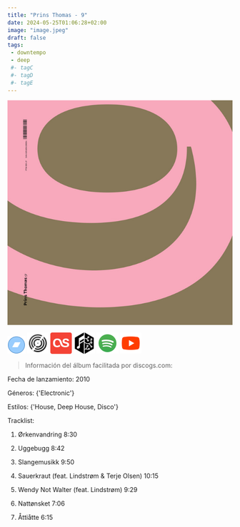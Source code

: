 ```yaml
---
title: "Prins Thomas - 9"
date: 2024-05-25T01:06:28+02:00
image: "image.jpeg"
draft: false
tags:
 - downtempo
 - deep
 #- tagC
 #- tagD
 #- tagE
---
```

![cover](image.jpeg (Prins-Thomas - 9))
 
[![bandcamp](../links/svg/bandcamp.png (bandcamp))](https://eskimorecordings.bandcamp.com/track/hieroglyphic-being-imaginary-soundscapes-9-prins-thomas-version)
[![discogs](../links/svg/discogs.png (discogs))](https://www.discogs.com/master/239479)
[![lastfm](../links/svg/lastfm.png (lastfm))]()
[![musicbrainz](../links/svg/musicbrainz.png (musicbrainz))](https://musicbrainz.org/release/84f13b60-d0eb-455a-8fca-386fe4b39260)
[![spotify](../links/svg/spotify.png (putify))](https://open.spotify.com/album/0tFXAGYveNW9bQYRBXOwKO)
[![youtube](../links/svg/youtube.png (youtube))](https://www.youtube.com/playlist?list=PLUEsLwFVGtCT5WyMDS0MuLcUxo8mCm9IG)
 
> Información del álbum facilitada por discogs.com:

Fecha de lanzamiento: 2010

Géneros: {'Electronic'}

Estilos: {'House, Deep House, Disco'}

Tracklist:

  1. Ørkenvandring    8:30

  2. Uggebugg    8:42

  3. Slangemusikk    9:50

  4. Sauerkraut (feat. Lindstrøm & Terje Olsen)   10:15

  5. Wendy Not Walter (feat. Lindstrøm)   9:29

  6. Nattønsket    7:06

  7. Åttiåtte    6:15

